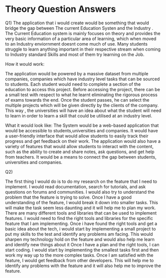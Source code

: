 # Theory Question Answers

Q1) 
The application that i would create would be something that would bridge the gap between The current Education Systen and the Industry . The Current Education system is mainly focuses on theory and provides the very basic information of a particular area of learning, which when moved to an Industry enviornment doesnt come much of use. Many students struggle to learn anything important in their respective stream when coming to Industry standard Skills and most of them try learning on the Job.

How it would work:

The application would be powered by a massive dataset from multiple companies, companies which have industry level tasks that can be sourced to students.
Each student would need to complete a section of the education to access this project. Before accessing the project, there can be a small test with respect to what he learnt eliminating the rigorous process of exams towards the end.
Once the student passes, he can select the multiple projects which will be given directly by the clients of the company. This way , the universities will have an idea about what the student will need to learn in order to learn a skill that could be utilised at an industry level.

What it would look like: The System would be a web-based application that would be accessible to students,universities and companies. It would have a user-friendly interface that would allow students to easily track their progress and get feedback on their work. The application would also have a variety of features that would allow students to interact with the content, such as the ability to create and share notes, ask questions, and get help from teachers. It would be a means to connect the gap between students, universities and companies.

Q2)

The first thing I would do is to do my research on the feature that I need to implement. I would read documentation, search for tutorials, and ask questions on forums and communities. I would also try to understand the problem that the feature is trying to solve.
Once I have a good understanding of the feature, I would break it down into smaller tasks. This will make the task seem less daunting and it will help me to plan my work.
There are many different tools and libraries that can be used to implement features. I would need to find the right tools and libraries for the specific feature that I am implementing.
Once i have found the right tools and get a basic idea about the tech, i would start by implementing a small project to put my skills to the test and identify any problems am facing. This would sharpen my technology hold on the feature and would also help me learn and identify new things about it
Once I have a plan and the right tools, I can start coding. I would start by implementing the smallest tasks first and then work my way up to the more complex tasks.
Once I am satisfied with the feature, I would get feedback from other developers. This will help me to identify any problems with the feature and it will also help me to improve the feature.